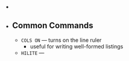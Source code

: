 -
- ## Common Commands
	- `COLS ON` — turns on the line ruler
		- useful for writing well-formed listings
	- `HILITE` —